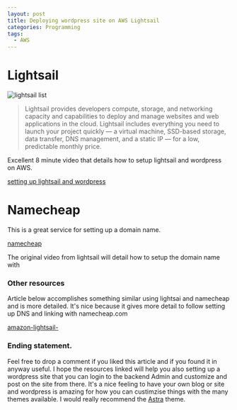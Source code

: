 ```yaml
---
layout: post
title: Deploying wordpress site on AWS Lightsail
categories: Programming
tags:
  - AWS
---
```



# Lightsail



![lightsail list](https://miro.medium.com/max/1170/1*M9yXunrNxP3V27CqWhhrmg.png)

> Lightsail provides developers compute, storage, and networking capacity and capabilities to deploy and manage websites and web applications in the cloud. Lightsail includes everything you need to launch your project quickly — a virtual machine, SSD-based storage, data transfer, DNS management, and a static IP — for a low, predictable monthly price.


Excellent 8 minute video that details how to setup lightsail and wordpress on AWS.

[setting up lightsail and wordpress](https://www.youtube.com/watch?v=upZOhKhefAs&ab_channel=AmazonWebServices)


# Namecheap

This is a great service for setting up a domain name.

[namecheap](https://www.namecheap.com/)

The original video from lightsail will detail how to setup the domain name with 

### Other resources

Article below accomplishes something similar using lightsai and namecheap and is more detailed. It's nice because it gives more detail to follow setting up DNS and linking with namecheap.com

[amazon-lightsail-](https://medium.com/@JoshuaTheMiller/creating-a-simple-website-with-a-custom-domain-on-amazon-lightsail-docker-86600f19273)


### Ending statement.

Feel free to drop a comment if you liked this article and if you found it in anyway useful. I hope the resources linked will help you also setting up a wordpress site that you can login to the backend Admin and customize and post on the site from there. It's a nice feeling to have your own blog or site and wordpress is amazing for how you can custimzise things with the many themes available. I would really recommend the [Astra](https://wpastra.com/) theme. 